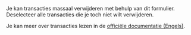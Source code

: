 Je kan transacties massaal verwijderen met behulp van dit formulier. Deselecteer alle transacties die je toch niet wilt verwijderen.

Je kan meer over transacties lezen in de [officiële documentatie (Engels)](https://docs.firefly-iii.org/concepts/transactions).